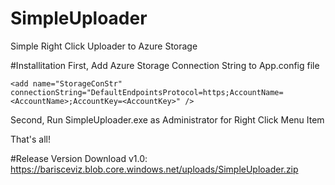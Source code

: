 # SimpleUploader
Simple Right Click Uploader to Azure Storage

#Installitation
First, Add Azure Storage Connection String to App.config file
```
<add name="StorageConStr" connectionString="DefaultEndpointsProtocol=https;AccountName=<AccountName>;AccountKey=<AccountKey>" />
```
Second, Run SimpleUploader.exe as Administrator for Right Click Menu Item

That's all!


#Release Version Download
v1.0: https://barisceviz.blob.core.windows.net/uploads/SimpleUploader.zip
